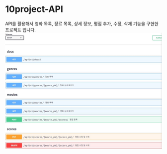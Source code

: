 # 10project-API

API를 활용해서 영화 목록, 장르 목록, 상세 정보, 평점 추가, 수정, 삭제 기능을 구현한 프로젝트 입니다.![영화_API](image/영화_API.JPG)